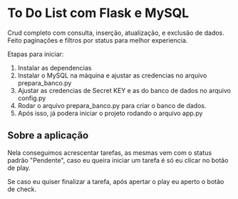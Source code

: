 # To Do List com Flask e MySQL

Crud completo com consulta, inserção, atualização, e exclusão de dados.
Feito paginações e filtros por status para melhor experiencia.

Etapas para iniciar:

1. Instalar as dependencias
2. Instalar o MySQL na máquina e ajustar as credencias no arquivo prepara_banco.py
3. Ajustar as credencias de Secret KEY e as do banco de dados no arquivo config.py
4. Rodar o arquivo prepara_banco.py para criar o banco de dados.
5. Após isso, já podera iniciar o projeto rodando o arquivo app.py

## Sobre a aplicação

Nela conseguimos acrescentar tarefas, as mesmas vem com o status padrão "Pendente", caso eu queira iniciar um tarefa é só eu clicar no botão de play. 

Se caso eu quiser finalizar a tarefa, após apertar o play eu aperto o botão de check.
